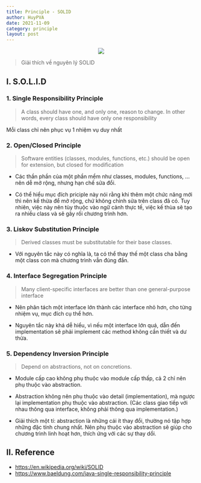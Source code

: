```yaml
---
title: Principle - SOLID
author: HuyPVA
date: 2021-11-09
category: principle
layout: post
---
```


<div align="center">
    <img src="../assets/images/principle/solid.png"/>
</div>

> Giải thích về nguyên lý SOLID

## I. S.O.L.I.D

### 1. Single Responsibility Principle

> A class should have one, and only one, reason to change. In other words, every class should have only one responsibility

Mỗi class chỉ nên phục vụ 1 nhiệm vụ duy nhất

### 2. Open/Closed Principle

> Software entities (classes, modules, functions, etc.) should be open for extension, but closed for modification

- Các thần phần của một phần mềm như classes, modules, functions, ... nên dễ mở rộng, nhưng hạn chế sửa đổi.

- Có thể hiểu mục đích priciple này nói rằng khi thêm một chức năng mới thì nên kế thừa để mở rộng, chứ không chỉnh sửa trên class đã có. Tuy nhiên, việc này nên tùy thuộc vào ngữ cảnh thực tế, việc kế thùa sẽ tạo ra nhiều class và sẽ gây rối chương trình hơn.

### 3. Liskov Substitution Principle

> Derived classes must be substitutable for their base classes.

- Với nguyên tắc này có nghĩa là, ta có thể thay thế một class cha bằng một class con mà chương trình vẫn đúng đắn.

### 4. Interface Segregation Principle

> Many client-specific interfaces are better than one general-purpose interface

- Nên phân tách một interface lớn thành các interface nhỏ hơn, cho từng nhiệm vụ, mục đích cụ thể hơn.

- Nguyên tắc này khá dễ hiểu, vì nếu một interface lớn quá, dẫn đến implementation sẽ phải implement các method không cần thiết và dư thừa.

### 5. Dependency Inversion Principle

> Depend on abstractions, not on concretions.

- Module cấp cao không phụ thuộc vào module cấp thấp, cả 2 chỉ nên phụ thuộc vào abstraction.

- Abstraction không nên phụ thuộc vào detail (implementation), mà ngược lại implementation phụ thuộc vào abstraction. (Các class giao tiếp với nhau thông qua interface, không phải thông qua implementation.)

- Giải thích một tí: abstraction là những cái ít thay đổi, thường nó tập hợp những đặc tính chung nhất. Nên phụ thuộc vào abstraction sẽ giúp cho chương trình linh hoạt hơn, thích ứng với các sự thay dổi.

## II. Reference

- https://en.wikipedia.org/wiki/SOLID
- https://www.baeldung.com/java-single-responsibility-principle